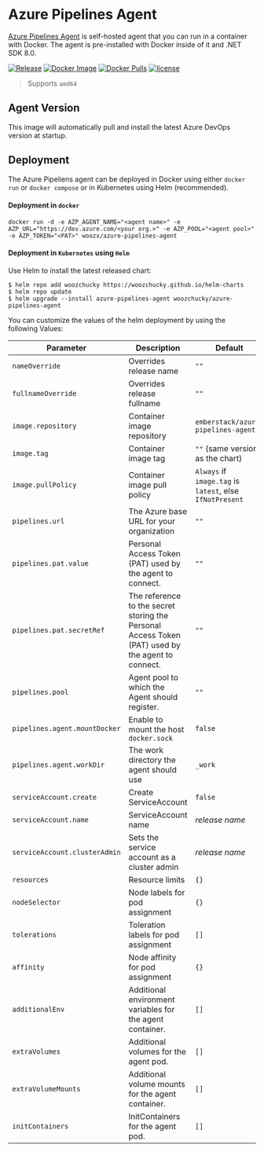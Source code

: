 # Azure Pipelines Agent
[Azure Pipelines Agent](https://github.com/woozchucky/azure-pipelines-agent) is self-hosted agent that you can run in a container with Docker. The agent is pre-installed with Docker inside of it and .NET SDK 8.0.

[![Release](https://img.shields.io/github/release/woozchucky/azure-pipelines-agent.svg?style=flat-square)](https://github.com/woozchucky/azure-pipelines-agent/releases/latest)
[![Docker Image](https://img.shields.io/docker/image-size/woozchucky/azure-pipelines-agent/latest?style=flat-square)](https://hub.docker.com/r/woozx/azure-pipelines-agent)
[![Docker Pulls](https://img.shields.io/docker/pulls/woozchucky/azure-pipelines-agent.svg?style=flat-square)](https://hub.docker.com/r/woozx/azure-pipelines-agent)
[![license](https://img.shields.io/github/license/woozchucky/azure-pipelines-agent.svg?style=flat-square)](LICENSE)

> Supports `amd64`

## Agent Version

This image will automatically pull and install the latest Azure DevOps version at startup.

## Deployment

The Azure Pipeliens agent can be deployed in Docker using either `docker run` or `docker compose` or in Kubernetes using Helm (recommended).

#### Deployment in `docker`

```
docker run -d -e AZP_AGENT_NAME="<agent name>" -e AZP_URL="https://dev.azure.com/<your org.>" -e AZP_POOL="<agent pool>" -e AZP_TOKEN="<PAT>" woozx/azure-pipelines-agent
```


#### Deployment in `Kubernetes` using `Helm`

Use Helm to install the latest released chart:
```shellsession
$ helm repo add woozchucky https://woozchucky.github.io/helm-charts
$ helm repo update
$ helm upgrade --install azure-pipelines-agent woozchucky/azure-pipelines-agent
```

You can customize the values of the helm deployment by using the following Values:

| Parameter                     | Description                                                                                       | Default                                                  |
|-------------------------------|---------------------------------------------------------------------------------------------------|----------------------------------------------------------|
| `nameOverride`                | Overrides release name                                                                            | `""`                                                     |
| `fullnameOverride`            | Overrides release fullname                                                                        | `""`                                                     |
| `image.repository`            | Container image repository                                                                        | `emberstack/azure-pipelines-agent`                       |
| `image.tag`                   | Container image tag                                                                               | `""` (same version as the chart)                         |
| `image.pullPolicy`            | Container image pull policy                                                                       | `Always` if `image.tag` is `latest`, else `IfNotPresent` |
| `pipelines.url`               | The Azure base URL for your organization                                                          | `""`                                                     |
| `pipelines.pat.value`         | Personal Access Token (PAT) used by the agent to connect.                                         | `""`                                                     |
| `pipelines.pat.secretRef`     | The reference to the secret storing the Personal Access Token (PAT) used by the agent to connect. | `""`                                                     |
| `pipelines.pool`              | Agent pool to which the Agent should register.                                                    | `""`                                                     |
| `pipelines.agent.mountDocker` | Enable to mount the host `docker.sock`                                                            | `false`                                                  |
| `pipelines.agent.workDir`     | The work directory the agent should use                                                           | `_work`                                                  |
| `serviceAccount.create`       | Create ServiceAccount                                                                             | `false`                                                  |
| `serviceAccount.name`         | ServiceAccount name                                                                               | _release name_                                           |
| `serviceAccount.clusterAdmin` | Sets the service account as a cluster admin                                                       | _release name_                                           |
| `resources`                   | Resource limits                                                                                   | `{}`                                                     |
| `nodeSelector`                | Node labels for pod assignment                                                                    | `{}`                                                     |
| `tolerations`                 | Toleration labels for pod assignment                                                              | `[]`                                                     |
| `affinity`                    | Node affinity for pod assignment                                                                  | `{}`                                                     |
| `additionalEnv`               | Additional environment variables for the agent container.                                         | `[]`                                                     |
| `extraVolumes`                | Additional volumes for the agent pod.                                                             | `[]`                                                     |
| `extraVolumeMounts`           | Additional volume mounts for the agent container.                                                 | `[]`                                                     |
| `initContainers`              | InitContainers for the agent pod.                                                                 | `[]`                                                     |
